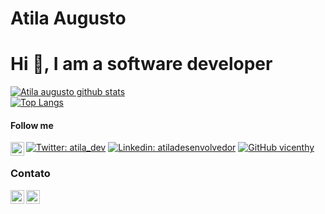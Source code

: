 <h1> Atila Augusto </h1>
<h1>Hi 👋, I am a software developer</h1>

[![Atila augusto github stats](https://github-readme-stats.vercel.app/api?username=vicenthy&show_icons=true&theme=vue-dark)](https://github.com/vicenthy) <br />
[![Top Langs](https://github-readme-stats.vercel.app/api/top-langs/?username=vicenthy&layout=compact&show_icons=true&theme=vue-dark)](https://github.com/anuraghazra/github-readme-stats)

#### Follow me
[![Twitter: atila_dev](https://img.shields.io/twitter/follow/atila_dev?style=social)](https://twitter.com/atila_dev)
[![Linkedin: atiladesenvolvedor](https://img.shields.io/badge/-atiladesenvolvedor-blue?style=flat-square&logo=Linkedin&logoColor=white&link=https://www.linkedin.com/in/atiladesenvolvedor/)](https://www.linkedin.com/in/atiladesenvolvedor/)
[![GitHub vicenthy](https://img.shields.io/github/followers/vicenthy?label=follow&style=social)](https://github.com/vicenthy)
<img align="left" alt="LinkdeIN" width="22px" src="[https://cdn.jsdelivr.net/npm/simple-icons@v3/icons/linkedin.svg](https://camo.githubusercontent.com/34bb4400f93c43dbba5fbc2bc126fee970691eb5b0d5d48e813ab71199d9e4b1/68747470733a2f2f696d672e736869656c64732e696f2f62616467652f2d416e67756c61722d7265643f7374796c653d666c61742d737175617265266c6f676f3d616e67756c6172)" />


<h3> Contato </h3>
<a target="_blank" href="https://www.linkedin.com/in/atiladesenvolvedor/">
  <img align="left" alt="LinkdeIN" width="22px" src="https://cdn.jsdelivr.net/npm/simple-icons@v3/icons/linkedin.svg" />
</a>
<a target="_blank" href="https://api.whatsapp.com/send?phone=5521974532617">
  <img align="left" alt="Whatsapp" width="22px" src="https://cdn.jsdelivr.net/npm/simple-icons@v3/icons/whatsapp.svg" />
</a>
